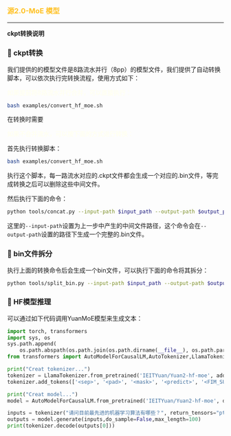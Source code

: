 




### <font color=#FFC125 >源2.0-MoE 模型</font> 

-----
**ckpt转换说明**
### <strong>🔘 ckpt转换</strong> 

我们提供的的模型文件是8路流水并行（8pp）的模型文件，我们提供了自动转换脚本，可以依次执行完转换流程，使用方式如下：



**<font color=#FFFFF0 >如果提前将8路流水并行合并，可以直接执行： </font>**


```sh
bash examples/convert_hf_moe.sh
```

在转换时需要


**<font color=#FFFFF0 >如果不合并流水，可以按下面的方式进行转换： </font>**

首先执行转换脚本：

```sh
bash examples/convert_hf_moe.sh
```
执行这个脚本，每一路流水对应的.ckpt文件都会生成一个对应的.bin文件，等完成转换之后可以删除这些中间文件。

然后执行下面的命令：

```sh
python tools/concat.py --input-path $input_path --output-path $output_path --pp_rank 8 --num_layers 24 
```

这里的`--input-path`设置为上一步中产生的中间文件路径，这个命令会在`--output-path`设置的路径下生成一个完整的.bin文件。


### <strong>🔘 bin文件拆分</strong> 
执行上面的转换命令后会生成一个bin文件，可以执行下面的命令将其拆分：
```sh
python tools/split_bin.py --input-path $input_path --output-path $output_path
```

### <strong>🔘 HF模型推理</strong> 

可以通过如下代码调用YuanMoE模型来生成文本： 

```python
import torch, transformers
import sys, os
sys.path.append(
    os.path.abspath(os.path.join(os.path.dirname(__file__), os.path.pardir)))
from transformers import AutoModelForCausalLM,AutoTokenizer,LlamaTokenizer

print("Creat tokenizer...")
tokenizer = LlamaTokenizer.from_pretrained('IEITYuan/Yuan2-hf-moe', add_eos_token=False, add_bos_token=False, eos_token='<eod>')
tokenizer.add_tokens(['<sep>', '<pad>', '<mask>', '<predict>', '<FIM_SUFFIX>', '<FIM_PREFIX>', '<FIM_MIDDLE>','<commit_before>','<commit_msg>','<commit_after>','<jupyter_start>','<jupyter_text>','<jupyter_code>','<jupyter_output>','<empty_output>'], special_tokens=True)

print("Creat model...")
model = AutoModelForCausalLM.from_pretrained('IEITYuan/Yuan2-hf-moe', device_map='auto', torch_dtype=torch.bfloat16, trust_remote_code=True)

inputs = tokenizer("请问目前最先进的机器学习算法有哪些？", return_tensors="pt")["input_ids"].to("cuda:0")
outputs = model.generate(inputs,do_sample=False,max_length=100)
print(tokenizer.decode(outputs[0]))
```
